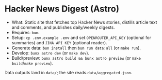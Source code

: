 # Hacker News Digest (Astro)

- What: Static site that fetches top Hacker News stories, distills article text and comments, and publishes daily/weekly digests.
- Requires: `bun`.
- Setup: `cp .env.example .env` and set `OPENROUTER_API_KEY` (optional for summaries) and `JINA_API_KEY` (optional reader).
- Generate data: `bun install` then `bun run data:all` (or `make run`).
- Develop: `bunx astro dev` (or `make dev`).
- Build/preview: `bunx astro build && bunx astro preview` (or `make build`/`make preview`).

Data outputs land in `data/`; the site reads `data/aggregated.json`.
